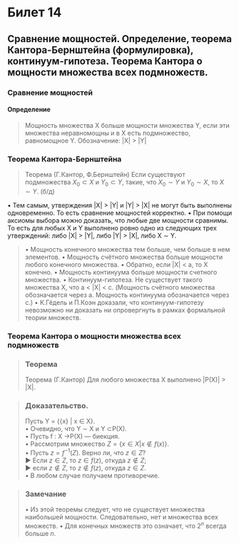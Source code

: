 # Билет 14

##  Сравнение мощностей. Определение, теорема Кантора-Бернштейна (формулировка), континуум-гипотеза. Теорема Кантора о мощности множества всех подмножеств.

### Сравнение мощностей

#### Определение
> Мощность множества X больше мощности множества Y, если эти
 множества неравномощны и в X есть подмножество, равномощное Y.
 Обозначение: |X| > |Y|

### Теорема Кантора-Бернштейна
> Теорема (Г.Кантор, Ф.Бернштейн)
 Если существуют подмножества $X_0 \subset X$ и $Y_0 \subset Y$, такие, что $X_0 ∼ Y$ и
 $Y_0 ∼X$, то $X ∼Y$. (б/д)


 • Тем самым, утверждения |X| > |Y| и |Y| > |X| не могут быть выполнены
 одновременно. То есть сравнение мощностей корректно.
 • При помощи аксиомы выбора можно доказать, что любые две мощности
 сравнимы. То есть для любых X и Y выполнено ровно одно из следующих
 трех утверждений: либо |X| > |Y|, либо |Y| > |X|, либо X ∼ Y.
 
> • Мощность конечного множества тем больше, чем больше в нем элементов.
> • Мощность счётного множества больше мощности любого конечного множества.
> • Обратно, если |X| < a, то X конечно.
> • Мощность континуума больше мощности счетного множества.
> • Континуум-гипотеза. Не существует такого множества X, что a < |X| < c. (Мощность счётного множества обозначается через a. Мощность континуума обозначается через c.)
> • К.Гёдель и П.Коэн доказали, что континуум-гипотезу невозможно ни доказать ни опровергнуть в рамках формальной теории множеств.


### Теорема Кантора о мощности множества всех подмножеств

> ### Теорема
>  Теорема (Г.Кантор)
 Для любого множества X выполнено |P(X)| > |X|.

> ### Доказательство. 
> Пусть Y = {{x} | x ∈ X}. \
> • Очевидно, что Y ∼ X и Y ⊂P(X). \
> • Пусть f : X →P(X) — биекция. \
> • Рассмотрим множество $Z = \{x \in X |x \notin f(x)\}$. \
> • Пусть $z = f^{−1}(Z)$. Верно ли, что $z \in Z$? \
> ▶ Если $z \in Z$, то $z \in f(z)$, откуда $z \notin Z$; \
> ▶ если $z \notin Z$, то $z \notin f(z)$, откуда $z \in Z$. \
> • В любом случае получаем противоречие.


> ### Замечание
> • Из этой теоремы следует, что не существует множества наибольшей мощности. Следовательно, нет и множества всех множеств.
> • Для конечных множеств это означает, что $2^n$ всегда больше $n$.
